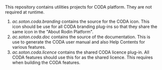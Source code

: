 This repository contains utilities projects for CODA platform. They are not required at runtime.
1. *ac.soton.coda.branding* contains the source for the CODA icon. This icon should be use for all CODA branding plug-ins so that they share the same icon in the "About Rodin Platform".
2. *ac.soton.coda.doc* contains the source of the documentation. This is use to generate the CODA user manual and also Help Contents for various features.
3. *ac.soton.coda.licence* contains the shared CODA licence plug-in. All CODA features should use this for as the shared licence. This requires when building the CODA features.
